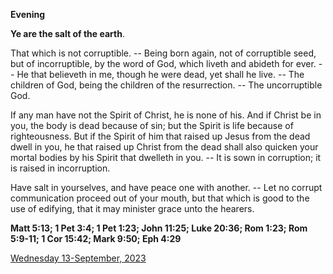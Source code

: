 **Evening**

**Ye are the salt of the earth**.
 
That which is not corruptible. -- Being born again, not of corruptible seed, but of incorruptible, by the word of God, which liveth and abideth for ever. -- He that believeth in me, though he were dead, yet shall he live. -- The children of God, being the children of the resurrection. -- The uncorruptible God.
 
If any man have not the Spirit of Christ, he is none of his. And if Christ be in you, the body is dead because of sin; but the Spirit is life because of righteousness. But if the Spirit of him that raised up Jesus from the dead dwell in you, he that raised up Christ from the dead shall also quicken your mortal bodies by his Spirit that dwelleth in you. -- It is sown in corruption; it is raised in incorruption.
 
Have salt in yourselves, and have peace one with another. -- Let no corrupt communication proceed out of your mouth, but that which is good to the use of edifying, that it may minister grace unto the hearers.  

**Matt 5:13; 1 Pet 3:4; 1 Pet 1:23; John 11:25; Luke 20:36; Rom 1:23; Rom 5:9-11; 1 Cor 15:42; Mark 9:50; Eph 4:29**

[Wednesday 13-September, 2023](https://t.me/daily_light)
